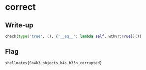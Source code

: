 # correct

## Write-up

```python
check(type('true', (), {'__eq__': lambda self, wthvr:True})())
``` 

## Flag

`shellmates{Sn4k3_objects_h4s_b33n_corrupted}`
